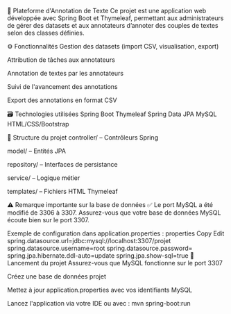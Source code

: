 📘 Plateforme d'Annotation de Texte
Ce projet est une application web développée avec Spring Boot et Thymeleaf, permettant aux administrateurs de gérer des datasets et aux annotateurs d’annoter des couples de textes selon des classes définies.

⚙️ Fonctionnalités
Gestion des datasets (import CSV, visualisation, export)

Attribution de tâches aux annotateurs

Annotation de textes par les annotateurs

Suivi de l'avancement des annotations

Export des annotations en format CSV

🗃️ Technologies utilisées
Spring Boot
Thymeleaf
Spring Data JPA
MySQL
HTML/CSS/Bootstrap

📁 Structure du projet
controller/ – Contrôleurs Spring

model/ – Entités JPA

repository/ – Interfaces de persistance

service/ – Logique métier

templates/ – Fichiers HTML Thymeleaf

⚠️ Remarque importante sur la base de données
✅ Le port MySQL a été modifié de 3306 à 3307.
Assurez-vous que votre base de données MySQL écoute bien sur le port 3307.

Exemple de configuration dans application.properties :
properties
Copy
Edit
spring.datasource.url=jdbc:mysql://localhost:3307/projet
spring.datasource.username=root
spring.datasource.password=
spring.jpa.hibernate.ddl-auto=update
spring.jpa.show-sql=true
🚀 Lancement du projet
Assurez-vous que MySQL fonctionne sur le port 3307

Créez une base de données projet

Mettez à jour application.properties avec vos identifiants MySQL

Lancez l'application via votre IDE ou avec :
mvn spring-boot:run


